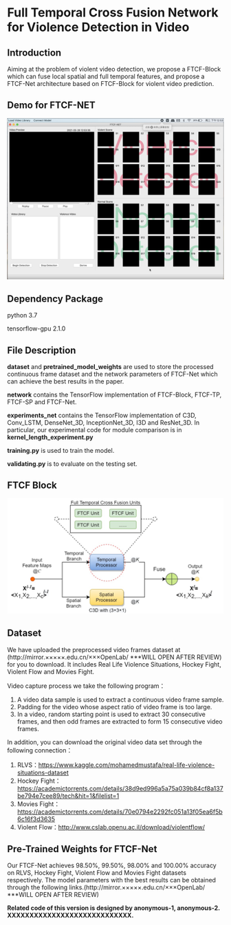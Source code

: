 # Full Temporal Cross Fusion Network for Violence Detection in Video

## Introduction

Aiming at the problem of violent video detection, we propose a FTCF-Block which can fuse local spatial and full temporal features, and propose a FTCF-Net architecture based on FTCF-Block for violent video prediction.

## Demo for FTCF-NET
[![IMAGE ALT TEXT](./pics/video-demo-cut.png)](https://www.bilibili.com/video/BV1uA41137u2/ "video demo")

## Dependency Package

python 3.7

tensorflow-gpu 2.1.0

## File Description

**dataset** and **pretrained_model_weights** are used to store the processed continuous frame dataset and the network parameters of FTCF-Net which can achieve the best results in the paper.

**network** contains the TensorFlow implementation of FTCF-Block, FTCF-TP, FTCF-SP and FTCF-Net.

**experiments_net** contains the TensorFlow implementation of C3D, Conv_LSTM, DenseNet_3D, InceptionNet_3D, I3D and ResNet_3D. In particular, our experimental code for module comparison is in **kernel_length_experiment.py**

**training.py** is used to train the model.

**validating.py** is to evaluate on the testing set.

## FTCF Block

![图片 1](./pics/ftcf-block.png)

## Dataset

We have uploaded the preprocessed video frames dataset at (http://mirror.×××××.edu.cn/×××OpenLab/   ***WILL OPEN AFTER REVIEW) for you to download. It includes Real Life Violence Situations, Hockey Fight, Violent Flow and Movies Fight.


Video capture process we take the following program：

1. A video data sample is used to extract a continuous video frame sample.
2. Padding for the video whose aspect ratio of video frame is too large.
3. In a video, random starting point is used to extract 30 consecutive frames, and then odd frames are extracted to form 15 consecutive video frames.

In addition, you can download the original video data set through the following connection：

1. RLVS：https://www.kaggle.com/mohamedmustafa/real-life-violence-situations-dataset
2. Hockey Fight：https://academictorrents.com/details/38d9ed996a5a75a039b84cf8a137be794e7cee89/tech&hit=1&filelist=1
3. Movies Fight：https://academictorrents.com/details/70e0794e2292fc051a13f05ea6f5b6c16f3d3635
4. Violent Flow：http://www.cslab.openu.ac.il/download/violentflow/

## Pre-Trained Weights for FTCF-Net

Our FTCF-Net achieves 98.50%, 99.50%, 98.00% and 100.00% accuracy on RLVS, Hockey Fight, Violent Flow and Movies Fight datasets respectively. The model parameters with the best results can be obtained through the following links.(http://mirror.×××××.edu.cn/×××OpenLab/   ***WILL OPEN AFTER REVIEW)

**Related code of this version is designed by anonymous-1, anonymous-2.**  
**XXXXXXXXXXXXXXXXXXXXXXXXXXXX.**
